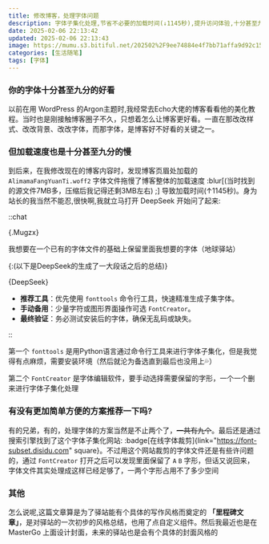 ```yaml
---
title: 修改博客，处理字体问题
description: 字体子集化处理,节省不必要的加载时间(↓1145秒),提升访问体验,十分甚至九分的有效。
date: 2025-02-06 22:13:42
updated: 2025-02-06 22:13:43
image: https://mumu.s3.bitiful.net/202502%2F9ee74884e4f7bb71affa9d92c15eeed7.avif
categories: [生活随笔]
tags: [字体]
---
```


### 你的字体十分甚至九分的好看

以前在用 WordPress 的Argon主题时,我经常去Echo大佬的博客看看他的美化教程。当时也是刚接触博客圈子不久，只想着怎么让博客更好看。一直在那改改样式、改改背景、改改字体，而那字体，是博客好不好看的关键之一。

### 但加载速度也是十分甚至九分的慢

到后来，在我修改现在的博客内容时，发现博客页眉处加载的 `AlimamaFangYuanTi.woff2` 字体文件拖慢了博客整体的加载速度 :blur[(当时找到的源文件7MB多，压缩后我记得还剩3MB左右) ;] 导致加载时间(↑1145秒)。身为站长的我当然不能忍,很快啊,我就立马打开 DeepSeek 开始问了起来:

::chat

{.Mugzx}

我想要在一个已有的字体文件的基础上保留里面我想要的字体（地球驿站）

{:(以下是DeepSeek的生成了一大段话之后的总结)}

{DeepSeek}

- **推荐工具**：优先使用 `fonttools` 命令行工具，快速精准生成子集字体。
- **手动备用**：少量字符或图形界面操作可选 `FontCreator`。
- **最终验证**：务必测试安装后的字体，确保无乱码或缺失。

::

第一个 `fonttools` 是用Python语言通过命令行工具来进行字体子集化，但是我觉得有点麻烦，需要安装环境（然后就沦为备选直到最后也没用上💦）

第二个 `FontCreator` 是字体编辑软件，要手动选择需要保留的字形，一个一个删来进行字体子集化处理

### 有没有更加简单方便的方案推荐一下吗?

有的兄弟，有的，处理字体的方案当然是不止两个了，~~一共有九个~~。最后还是通过搜索引擎找到了这个字体子集化网站: :badge[在线字体裁剪]{link="https://font-subset.disidu.com" square}。不过用这个网站裁剪的字体文件还是有些许问题的，通过 `FontCreator` 打开之后可以发现里面保留了 `A` `B` 字形，但话又说回来，字体文件其实处理成这样已经足够了，一两个字形占用不了多少空间

### 其他

怎么说呢,这篇文章算是为了驿站能有个具体的写作风格而奠定的 **「里程碑文章」**，是对驿站的一次初步的风格总结，也用了点自定义组件。然后我最近也是在 MasterGo 上面设计封面，未来的驿站也是会有个具体的封面风格的